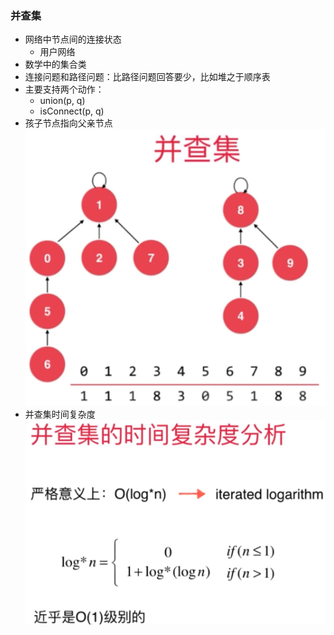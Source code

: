 ### 并查集

- 网络中节点间的连接状态
    - 用户网络
- 数学中的集合类
- 连接问题和路径问题：比路径问题回答要少，比如堆之于顺序表
- 主要支持两个动作：
    - union(p, q)
    - isConnect(p, q)
- 孩子节点指向父亲节点
![并查集](并查集.png)
- 并查集时间复杂度
![并查集时间复杂度](并查集时间复杂度.png)

